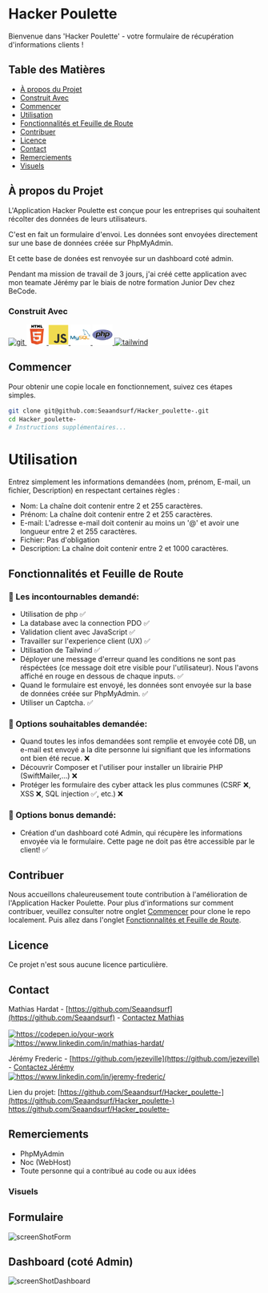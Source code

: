 # Hacker Poulette 

Bienvenue dans 'Hacker Poulette' - votre formulaire de récupération d'informations clients !

## Table des Matières
- [À propos du Projet](#à-propos-du-projet)
- [Construit Avec](#construit-avec)
- [Commencer](#commencer)
- [Utilisation](#utilisation)
- [Fonctionnalités et Feuille de Route](#fonctionnalités-et-feuille-de-route)
- [Contribuer](#contribuer)
- [Licence](#licence)
- [Contact](#contact)
- [Remerciements](#remerciements)
- [Visuels](#visuels)

## À propos du Projet

L'Application Hacker Poulette est conçue pour les entreprises qui souhaitent récolter des données de leurs utilisateurs. 

C'est en fait un formulaire d'envoi. Les données sont envoyées directement sur une base de données créée sur PhpMyAdmin.

Et cette base de donées est renvoyée sur un dashboard coté admin.

Pendant ma mission de travail de 3 jours, j'ai créé cette application avec mon teamate Jérémy par le biais de notre formation Junior Dev chez BeCode.

### Construit Avec

<p align="left"> <a href="https://git-scm.com/" target="_blank" rel="noreferrer"> <img src="https://www.vectorlogo.zone/logos/git-scm/git-scm-icon.svg" alt="git" width="40" height="40"/> </a> <a href="https://www.w3.org/html/" target="_blank" rel="noreferrer"> <img src="https://raw.githubusercontent.com/devicons/devicon/master/icons/html5/html5-original-wordmark.svg" alt="html5" width="40" height="40"/> </a> <a href="https://developer.mozilla.org/en-US/docs/Web/JavaScript" target="_blank" rel="noreferrer"> <img src="https://raw.githubusercontent.com/devicons/devicon/master/icons/javascript/javascript-original.svg" alt="javascript" width="40" height="40"/> </a> <a href="https://www.mysql.com/" target="_blank" rel="noreferrer"> <img src="https://raw.githubusercontent.com/devicons/devicon/master/icons/mysql/mysql-original-wordmark.svg" alt="mysql" width="40" height="40"/> </a> <a href="https://www.php.net" target="_blank" rel="noreferrer"> <img src="https://raw.githubusercontent.com/devicons/devicon/master/icons/php/php-original.svg" alt="php" width="40" height="40"/> </a> <a href="https://tailwindcss.com/" target="_blank" rel="noreferrer"> <img src="https://www.vectorlogo.zone/logos/tailwindcss/tailwindcss-icon.svg" alt="tailwind" width="40" height="40"/> </a> </p>


## Commencer

Pour obtenir une copie locale en fonctionnement, suivez ces étapes simples.

```bash 
git clone git@github.com:Seaandsurf/Hacker_poulette-.git
cd Hacker_poulette-
# Instructions supplémentaires...
```
# Utilisation

Entrez simplement les informations demandées (nom, prénom, E-mail, un fichier, Description) en respectant certaines règles : 
- Nom: La chaîne doit contenir entre 2 et 255 caractères.
- Prénom: La chaîne doit contenir entre 2 et 255 caractères.
- E-mail: L'adresse e-mail doit contenir au moins un '@' et avoir une longueur entre 2 et 255 caractères.
- Fichier: Pas d'obligation
- Description: La chaîne doit contenir entre 2 et 1000 caractères.

## Fonctionnalités et Feuille de Route

### 🌱 Les incontournables demandé:

- Utilisation de php ✅
- La database avec la connection PDO ✅
- Validation client avec JavaScript ✅
- Travailler sur l'experience client (UX) ✅
- Utilisation de Tailwind ✅
- Déployer une message d'erreur quand les conditions ne sont pas réspéctées (ce message doit etre visible pour l'utilisateur). Nous l'avons affiché en rouge en dessous de chaque inputs. ✅
- Quand le formulaire est envoyé, les données sont envoyée sur la base de données créée sur PhpMyAdmin. ✅
- Utiliser un Captcha. ✅

### 🌼 Options souhaitables demandée:

- Quand toutes les infos demandées sont remplie et envoyée coté DB, un e-mail est envoyé a la dite personne lui signifiant que les informations ont bien été recue. ❌
- Découvrir Composer et l'utiliser pour installer un librairie PHP (SwiftMailer,...) ❌
- Protéger les formulaire des cyber attack les plus communes (CSRF ❌, XSS ❌, SQL injection ✅, etc.) ❌

###  🌴 Options bonus demandé:

- Création d'un dashboard coté Admin, qui récupère les informations envoyée via le formulaire. Cette page ne doit pas être accessible par le client! ✅

## Contribuer

Nous accueillons chaleureusement toute contribution à l'amélioration de l'Application Hacker Poulette. Pour plus d'informations sur comment contribuer, veuillez consulter notre onglet  [Commencer](#commencer) pour clone le repo localement.
Puis allez dans l'onglet [Fonctionnalités et Feuille de Route](#fonctionnalités-et-feuille-de-route).

## Licence

Ce projet n'est sous aucune licence particulière.

## Contact

Mathias Hardat - [https://github.com/Seaandsurf](https://github.com/Seaandsurf) - [Contactez Mathias](mathias.hardat@gmail.com)
<p align="left">
<a href="https://codepen.io/https://codepen.io/your-work" target="blank"><img align="center" src="https://raw.githubusercontent.com/rahuldkjain/github-profile-readme-generator/master/src/images/icons/Social/codepen.svg" alt="https://codepen.io/your-work" height="30" width="40" /></a>
<a href="https://linkedin.com/in/https://www.linkedin.com/in/mathias-hardat/" target="blank"><img align="center" src="https://raw.githubusercontent.com/rahuldkjain/github-profile-readme-generator/master/src/images/icons/Social/linked-in-alt.svg" alt="https://www.linkedin.com/in/mathias-hardat/" height="30" width="40" /></a>
</p>

Jérémy Frederic -  [https://github.com/jezeville](https://github.com/jezeville) - [Contactez Jérémy](jeremyfrederic12@gmail.com)  
<a href="https://www.linkedin.com/in/jeremy-frederic/" target="blank"><img align="center" src="https://raw.githubusercontent.com/rahuldkjain/github-profile-readme-generator/master/src/images/icons/Social/linked-in-alt.svg" alt="https://www.linkedin.com/in/jeremy-frederic/" height="30" width="40" /></a>

Lien du projet: [https://github.com/Seaandsurf/Hacker_poulette-](https://github.com/Seaandsurf/Hacker_poulette-) https://github.com/Seaandsurf/Hacker_poulette-

## Remerciements

- PhpMyAdmin
- Noc (WebHost)
- Toute personne qui a contribué au code ou aux idées

### Visuels

## Formulaire
<img width="235" alt="screenShotForm" src="https://github.com/Seaandsurf/Hacker_poulette-/assets/105955844/c7c0807b-04e0-46cb-a988-ab6d4dc812b6">

## Dashboard (coté Admin)

<img width="315" alt="screenShotDashboard" src="https://github.com/Seaandsurf/Hacker_poulette-/assets/105955844/fdee0461-2f52-471d-8899-96d7f06d011d">








  








